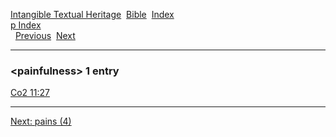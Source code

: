 [Intangible Textual Heritage](../../index)  [Bible](../index) 
[Index](index)   
[p Index](_p_)  
  [Previous](c08205)  [Next](c08207) 

------------------------------------------------------------------------

### &lt;painfulness&gt; 1 entry

[Co2 11:27](../kjv/co2011.htm#027)  

------------------------------------------------------------------------

[Next: pains (4)](c08207)
